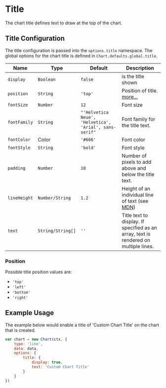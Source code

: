 # Title

The chart title defines text to draw at the top of the chart.

## Title Configuration
The title configuration is passed into the `options.title` namespace. The global options for the chart title is defined in `Chart.defaults.global.title`.

| Name | Type | Default | Description
| -----| ---- | --------| -----------
| `display` | `Boolean` | `false` | is the title shown
| `position` | `String` | `'top'` | Position of title. [more...](#position)
| `fontSize` | `Number` | `12` | Font size
| `fontFamily` | `String` |  `"'Helvetica Neue', 'Helvetica', 'Arial', sans-serif"` | Font family for the title text.
| `fontColor` | Color | `'#666'` | Font color
| `fontStyle` | `String` | `'bold'` | Font style
| `padding` | `Number` | `10` | Number of pixels to add above and below the title text.
| `lineHeight` | `Number/String` | `1.2` | Height of an individual line of text (see [MDN](https://developer.mozilla.org/en-US/docs/Web/CSS/line-height))
| `text` | `String/String[]`  | `''` | Title text to display. If specified as an array, text is rendered on multiple lines.

### Position
Possible title position values are:
* `'top'`
* `'left'`
* `'bottom'`
* `'right'`

## Example Usage

The example below would enable a title of 'Custom Chart Title' on the chart that is created.

```javascript
var chart = new Chart(ctx, {
    type: 'line',
    data: data,
    options: {
        title: {
            display: true,
            text: 'Custom Chart Title'
        }
    }
})
```
